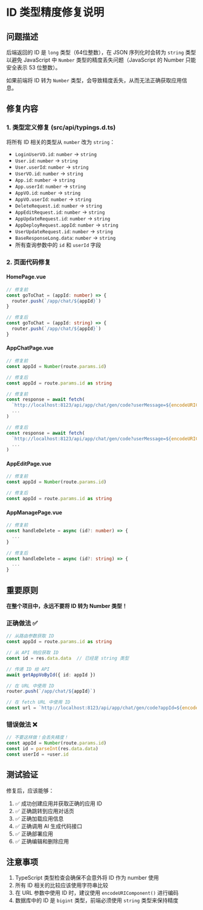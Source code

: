 # ID 类型精度修复说明

## 问题描述
后端返回的 ID 是 `long` 类型（64位整数），在 JSON 序列化时会转为 `string` 类型以避免 JavaScript 中 `Number` 类型的精度丢失问题（JavaScript 的 Number 只能安全表示 53 位整数）。

如果前端将 ID 转为 `Number` 类型，会导致精度丢失，从而无法正确获取应用信息。

## 修复内容

### 1. 类型定义修复 (src/api/typings.d.ts)

将所有 ID 相关的类型从 `number` 改为 `string`：

- `LoginUserVO.id`: `number` → `string`
- `User.id`: `number` → `string`
- `User.userId`: `number` → `string`
- `UserVO.id`: `number` → `string`
- `App.id`: `number` → `string`
- `App.userId`: `number` → `string`
- `AppVO.id`: `number` → `string`
- `AppVO.userId`: `number` → `string`
- `DeleteRequest.id`: `number` → `string`
- `AppEditRequest.id`: `number` → `string`
- `AppUpdateRequest.id`: `number` → `string`
- `AppDeployRequest.appId`: `number` → `string`
- `UserUpdateRequest.id`: `number` → `string`
- `BaseResponseLong.data`: `number` → `string`
- 所有查询参数中的 `id` 和 `userId` 字段

### 2. 页面代码修复

#### HomePage.vue
```typescript
// 修复前
const goToChat = (appId: number) => {
  router.push(`/app/chat/${appId}`)
}

// 修复后
const goToChat = (appId: string) => {
  router.push(`/app/chat/${appId}`)
}
```

#### AppChatPage.vue
```typescript
// 修复前
const appId = Number(route.params.id)

// 修复后
const appId = route.params.id as string
```

```typescript
// 修复前
const response = await fetch(
  `http://localhost:8123/api/app/chat/gen/code?userMessage=${encodeURIComponent(prompt)}&appId=${appId}`,
  ...
)

// 修复后
const response = await fetch(
  `http://localhost:8123/api/app/chat/gen/code?userMessage=${encodeURIComponent(prompt)}&appId=${encodeURIComponent(appId)}`,
  ...
)
```

#### AppEditPage.vue
```typescript
// 修复前
const appId = Number(route.params.id)

// 修复后
const appId = route.params.id as string
```

#### AppManagePage.vue
```typescript
// 修复前
const handleDelete = async (id?: number) => {
  ...
}

// 修复后
const handleDelete = async (id?: string) => {
  ...
}
```

## 重要原则

**在整个项目中，永远不要将 ID 转为 Number 类型！**

### 正确做法 ✅
```typescript
// 从路由参数获取 ID
const appId = route.params.id as string

// 从 API 响应获取 ID
const id = res.data.data  // 已经是 string 类型

// 传递 ID 给 API
await getAppVoById({ id: appId })

// 在 URL 中使用 ID
router.push(`/app/chat/${appId}`)

// 在 fetch URL 中使用 ID
const url = `http://localhost:8123/api/app/chat/gen/code?appId=${encodeURIComponent(appId)}`
```

### 错误做法 ❌
```typescript
// 不要这样做！会丢失精度！
const appId = Number(route.params.id)
const id = parseInt(res.data.data)
const userId = +user.id
```

## 测试验证

修复后，应该能够：
1. ✅ 成功创建应用并获取正确的应用 ID
2. ✅ 正确跳转到应用对话页
3. ✅ 正确加载应用信息
4. ✅ 正确调用 AI 生成代码接口
5. ✅ 正确部署应用
6. ✅ 正确编辑和删除应用

## 注意事项

1. TypeScript 类型检查会确保不会意外将 ID 作为 number 使用
2. 所有 ID 相关的比较应该使用字符串比较
3. 在 URL 参数中使用 ID 时，建议使用 `encodeURIComponent()` 进行编码
4. 数据库中的 ID 是 `bigint` 类型，前端必须使用 `string` 类型来保持精度
